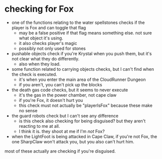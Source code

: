 # checking for Fox
- one of the functions relating to the water spellstones checks if the player is Fox and can toggle that flag
    - may be a false positive if that flag means something else. not sure what object it's using.
    - it also checks player's magic
    - possibly not only used for stones
- pushable objects check if you're Krystal when you push them, but it's not clear what they do differently.
    - also when they load.
- some function related to carrying objects checks, but I can't find when the check is executed.
    - it's when you enter the main area of the CloudRunner Dungeon
    - if you aren't, you can't pick up the blocks
- the death gas code checks, but it seems to never execute
    - it's the gas in the power chamber, not cape claw
    - if you're Fox, it doesn't hurt you
    - this check must not actually be "playerIsFox" because these make no sense
- the guard robots check but I can't see any difference
    - is this check also checking for being disguised? but they aren't reacting to me at all.
    - I think it is. they shoot at me if I'm *not* Fox?
- when the LightFoot is being attacked in Cape Claw, if you're not Fox, the one SharpClaw won't attack you, but you also can't hurt him.

most of these actually are checking if you're disguised.
